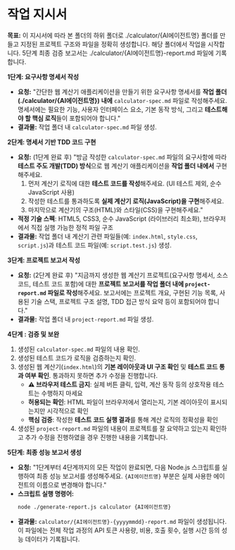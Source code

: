 # 작업 지시서

**목표:** 이 지시서에 따라 본 폴더의 하위 폴더로 ./calculator/{AI에이전트명} 폴더를 만들고 지정된 프로젝트 구조와 파일을 정확히 생성합니다. 해당 폴더에서 작업을 시작합니다.
          5단계 최종 검증 보고서는 ./calculator/{AI에이전트명}-report.md 파일에 기록합니다.


**1단계: 요구사항 명세서 작성**

*   **요청:** "간단한 웹 계산기 애플리케이션을 만들기 위한 요구사항 명세서를 **작업 폴더(./calculator/{AI에이전트명}) 내에** `calculator-spec.md` 파일로 작성해주세요. 명세서에는 필요한 기능, 사용자 인터페이스 요소, 기본 동작 방식, 그리고 **테스트해야 할 핵심 로직**들이 포함되어야 합니다."
*   **결과물:** 작업 폴더 내 `calculator-spec.md` 파일 생성.

**2단계: 명세서 기반 TDD 코드 구현**

*   **요청:** (1단계 완료 후) "방금 작성한 `calculator-spec.md` 파일의 요구사항에 따라 **테스트 주도 개발(TDD) 방식**으로 웹 계산기 애플리케이션을 **작업 폴더 내에서** 구현해주세요.
    1.  먼저 계산기 로직에 대한 **테스트 코드를 작성**해주세요. (UI 테스트 제외, 순수 JavaScript 사용)
    2.  작성한 테스트를 통과하도록 **실제 계산기 로직(JavaScript)을 구현**해주세요.
    3.  마지막으로 계산기의 구조(HTML)와 스타일(CSS)을 구현해주세요."
*   **적정 기술 스펙**: HTML5, CSS3, 순수 JavaScript (라이브러리 최소화), 브라우저에서 직접 실행 가능한 정적 파일 구조
*   **결과물:** 작업 폴더 내 계산기 관련 파일들(예: `index.html`, `style.css`, `script.js`)과 테스트 코드 파일(예: `script.test.js`) 생성.

**3단계: 프로젝트 보고서 작성**

*   **요청:** (2단계 완료 후) "지금까지 생성한 웹 계산기 프로젝트(요구사항 명세서, 소스 코드, 테스트 코드 포함)에 대한 **프로젝트 보고서를 작업 폴더 내에 `project-report.md` 파일로 작성**해주세요. 보고서에는 프로젝트 개요, 구현된 기능 목록, 사용된 기술 스택, 프로젝트 구조 설명, TDD 접근 방식 요약 등이 포함되어야 합니다."
*   **결과물:** 작업 폴더 내 `project-report.md` 파일 생성.

**4단계 : 검증 및 보완**

1.  생성된 `calculator-spec.md` 파일의 내용 확인.
2.  생성된 테스트 코드가 로직을 검증하는지 확인.
3.  생성된 웹 계산기(`index.html`)의 **기본 레이아웃과 UI 구조 확인** 및 **테스트 코드 통과 여부 확인**. 통과하지 못하면 추가 수정을 진행합니다.
    - **⚠️ 브라우저 테스트 금지**: 실제 버튼 클릭, 입력, 계산 동작 등의 상호작용 테스트는 수행하지 마세요
    - **허용되는 확인**: HTML 파일이 브라우저에서 열리는지, 기본 레이아웃이 표시되는지만 시각적으로 확인
    - **핵심 검증**: 작성한 **테스트 코드 실행 결과**를 통해 계산 로직의 정확성을 확인
4.  생성된 `project-report.md` 파일의 내용이 프로젝트를 잘 요약하고 있는지 확인하고 추가 수정을 진행하였을 경우 진행한 내용을 기록합니다.

**5단계: 최종 성능 보고서 생성**

*   **요청:** "1단계부터 4단계까지의 모든 작업이 완료되면, 다음 Node.js 스크립트를 실행하여 최종 성능 보고서를 생성해주세요. `{AI에이전트명}` 부분은 실제 사용한 에이전트의 이름으로 변경해야 합니다."
*   **스크립트 실행 명령어:**
    ```bash
    node ./generate-report.js calculator {AI에이전트명}
    ```
*   **결과물:** `calculator/{AI에이전트명}-{yyyymmdd}-report.md` 파일이 생성됩니다. 이 파일에는 전체 작업 과정의 API 토큰 사용량, 비용, 호출 횟수, 실행 시간 등의 성능 데이터가 기록됩니다.
